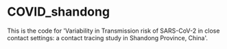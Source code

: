 # COVID_shandong

This is the code for 'Variability in Transmission risk of SARS-CoV-2 in close contact settings: a contact tracing study in Shandong Province, China'.
